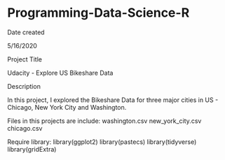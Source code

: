 # Programming-Data-Science-R

Date created

5/16/2020

Project Title

Udacity - Explore US Bikeshare Data

Description

In this project, I explored the Bikeshare Data for three major cities in US - Chicago, New York City and Washington.


Files in this projects are include:
washington.csv
new_york_city.csv
chicago.csv


Require library:
library(ggplot2)
library(pastecs)
library(tidyverse)
library(gridExtra)

